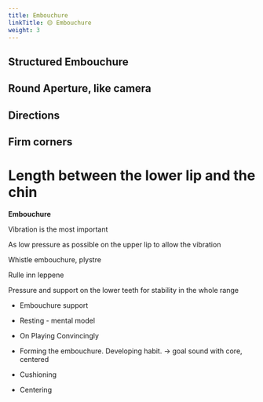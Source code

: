 ```yaml
---
title: Embouchure
linkTitle: 🟡 Embouchure
weight: 3
---
```



## Structured Embouchure


## Round Aperture, like camera

## Directions

## Firm corners

# Length between the lower lip and the chin

**Embouchure**

Vibration is the most important

As low pressure as possible on the upper lip to allow the vibration

Whistle embouchure, plystre

Rulle inn leppene

Pressure and support on the lower teeth for stability in the whole range
- Embouchure support
- Resting - mental model
- On Playing Convincingly

- Forming the embouchure. Developing habit. -> goal sound with core, centered


- Cushioning
- Centering
